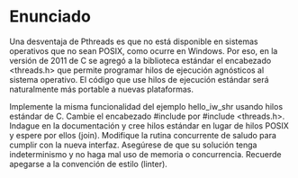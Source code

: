# Enunciado 



Una desventaja de Pthreads es que no está disponible en sistemas operativos que no sean POSIX, como ocurre en Windows. Por eso, en la versión de 2011 de C se agregó a la biblioteca estándar el encabezado <threads.h> que permite programar hilos de ejecución agnósticos al sistema operativo. El código que use hilos de ejecución estándar será naturalmente más portable a nuevas plataformas.

Implemente la misma funcionalidad del ejemplo hello_iw_shr usando hilos estándar de C. Cambie el encabezado #include <pthread> por #include <threads.h>. Indague en la documentación y cree hilos estándar en lugar de hilos POSIX y espere por ellos (join). Modifique la rutina concurrente de saludo para cumplir con la nueva interfaz. Asegúrese de que su solución tenga indeterminismo y no haga mal uso de memoria o concurrencia. Recuerde apegarse a la convención de estilo (linter).

